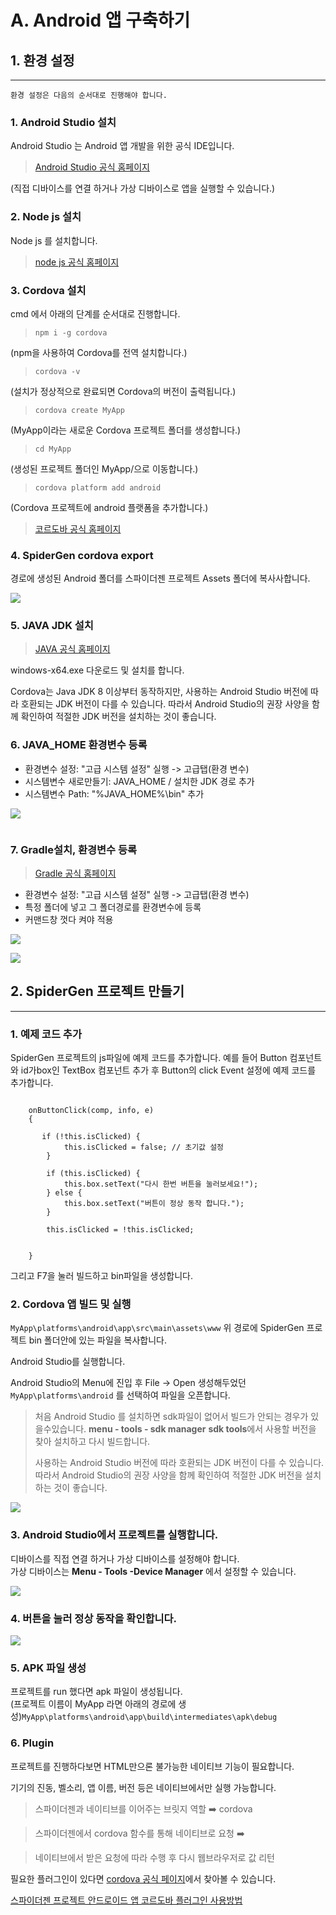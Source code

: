# A. Android 앱 구축하기

## 1. 환경 설정

***

`환경 설정은 다음의 순서대로 진행해야 합니다.`

### 1. Android Studio 설치

Android Studio 는 Android 앱 개발을 위한 공식 IDE입니다.

> [Android Studio 공식 홈페이지](../../Guide%20for%20SpiderGen/03%20%20Start%20Guide/04%20%20%EB%B9%8C%EB%93%9C%20%EB%B0%8F%20%EC%8B%A4%ED%96%89\(Mobile\)/\[https:/developer.android.com/studio)

(직접 디바이스를 연결 하거나 가상 디바이스로 앱을 실행할 수 있습니다.)

### 2. Node js 설치

Node js 를 설치합니다.

> [node js 공식 홈페이지](https://nodejs.org/en/)

### 3. Cordova 설치

cmd 에서 아래의 단계를 순서대로 진행합니다.

> `npm i -g cordova`

(npm을 사용하여 Cordova를 전역 설치합니다.)

> `cordova -v`

(설치가 정상적으로 완료되면 Cordova의 버전이 출력됩니다.)

> `cordova create MyApp`

(MyApp이라는 새로운 Cordova 프로젝트 폴더를 생성합니다.)

> `cd MyApp`

(생성된 프로젝트 폴더인 MyApp/으로 이동합니다.)

> `cordova platform add android`

(Cordova 프로젝트에 android 플랫폼을 추가합니다.)

> [코르도바 공식 홈페이지](../../Guide%20for%20SpiderGen/03%20%20Start%20Guide/04%20%20%EB%B9%8C%EB%93%9C%20%EB%B0%8F%20%EC%8B%A4%ED%96%89\(Mobile\)/cordova.apache.org#getstarted)

### 4. SpiderGen cordova export

경로에 생성된 Android 폴더를 스파이더젠 프로젝트 Assets 폴더에 복사사합니다.

![](../../.gitbook/assets/SpiderGen_cordova_export.png)

### 5. JAVA JDK 설치

> [JAVA 공식 홈페이지](https://www.oracle.com/java/technologies/downloads/?er=221886)

windows-x64.exe 다운로드 및 설치를 합니다.

Cordova는 Java JDK 8 이상부터 동작하지만, 사용하는 Android Studio 버전에 따라 호환되는 JDK 버전이 다를 수 있습니다. 따라서 Android Studio의 권장 사양을 함께 확인하여 적절한 JDK 버전을 설치하는 것이 좋습니다.

### 6. JAVA\_HOME 환경변수 등록

* 환경변수 설정: "고급 시스템 설정" 실행 -> 고급탭(환경 변수)
* 시스템변수 새로만들기: JAVA\_HOME / 설치한 JDK 경로 추가
* 시스템변수 Path: "%JAVA\_HOME%\bin" 추가

![](../../.gitbook/assets/prjsettings.png)

<figure><img src="../../.gitbook/assets/001.png" alt=""><figcaption></figcaption></figure>

### 7. Gradle설치, 환경변수 등록

> [Gradle 공식 홈페이지](https://gradle.org/install/)

* 환경변수 설정: "고급 시스템 설정" 실행 -> 고급탭(환경 변수)
* 특정 폴더에 넣고 그 폴더경로를 환경변수에 등록
* 커맨드창 껏다 켜야 적용

![](../../.gitbook/assets/prjsettings3.png)

![](../../.gitbook/assets/prjsettings4.png)

## 2. SpiderGen 프로젝트 만들기

***

### 1. 예제 코드 추가

SpiderGen 프로젝트의 js파일에 예제 코드를 추가합니다. 예를 들어 Button 컴포넌트와 id가box인 TextBox 컴포넌트 추가 후 Button의 click Event 설정에 예제 코드를 추가합니다.

```

	onButtonClick(comp, info, e)
	{

       if (!this.isClicked) {
            this.isClicked = false; // 초기값 설정
        }
        
        if (this.isClicked) {
            this.box.setText("다시 한번 버튼을 눌러보세요!");
        } else {
            this.box.setText("버튼이 정상 동작 합니다.");
        }

        this.isClicked = !this.isClicked;


	}
```

그리고 F7을 눌러 빌드하고 bin파일을 생성합니다.

### 2. Cordova 앱 빌드 및 실행

`MyApp\platforms\android\app\src\main\assets\www` 위 경로에 SpiderGen 프로젝트 bin 폴더안에 있는 파일을 복사합니다.

Android Studio를 실행합니다.

Android Studio의 Menu에 진입 후 File -> Open 생성해두었던 `MyApp\platforms\android` 를 선택하여 파일을 오픈합니다.

> 처음 Android Studio 를 설치하면 sdk파일이 없어서 빌드가 안되는 경우가 있을수있습니다. **menu - tools - sdk manager** **sdk tools**에서 사용할 버전을 찾아 설치하고 다시 빌드합니다.
>
> 사용하는 Android Studio 버전에 따라 호환되는 JDK 버전이 다를 수 있습니다. 따라서 Android Studio의 권장 사양을 함께 확인하여 적절한 JDK 버전을 설치하는 것이 좋습니다.

![](../../.gitbook/assets/sdk_tools.png)

### 3. Android Studio에서 프로젝트를 실행합니다.

디바이스를 직접 연결 하거나 가상 디바이스를 설정해야 합니다.\
가상 디바이스는 **Menu - Tools -Device Manager** 에서 설정할 수 있습니다.

![](../../.gitbook/assets/Android_01.png)

### 4. 버튼을 눌러 정상 동작을 확인합니다.

![](../../.gitbook/assets/Android_02.png)

### 5. APK 파일 생성

프로젝트를 run 했다면 apk 파일이 생성됩니다.\
(프로젝트 이름이 MyApp 라면 아래의 경로에 생성)`MyApp\platforms\android\app\build\intermediates\apk\debug`

### 6. Plugin

프로젝트를 진행하다보면 HTML만으론 불가능한 네이티브 기능이 필요합니다.

기기의 진동, 벨소리, 앱 이름, 버전 등은 네이티브에서만 실행 가능합니다.

> 스파이더젠과 네이티브를 이어주는 브릿지 역할 ➡️ cordova

> 스파이더젠에서 cordova 함수를 통해 네이티브로 요청 ➡️

> 네이티브에서 받은 요청에 따라 수행 후 다시 웹브라우저로 값 리턴

필요한 플러그인이 있다면 [cordova 공식 페이지](https://cordova.apache.org/)에서 찾아볼 수 있습니다.

[스파이더젠 프로젝트 안드로이드 앱 코르도바 플러그인 사용방법](<../../Guide for SpiderGen/05  Advanced/09  Cordova Hybrid앱 구축하기/A  Android 앱 구축하기(cordova).md>)
